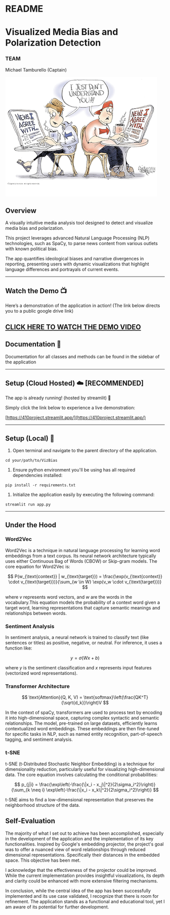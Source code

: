 # README

# ****Visualized Media Bias and Polarization Detection****

### TEAM

Michael Tamburello (Captain)

![Untitled](./bias_image.jpeg)

## **Overview**

A visually intuitive media analysis tool designed 
to detect and visualize media bias and polarization.

This project leverages advanced Natural Language Processing (NLP) 
technologies, such as SpaCy, to parse news content from various 
outlets with known political bias. 

The app quantifies ideological biases and narrative divergences
in reporting, presenting users with dynamic visualizations that
highlight language differences and portrayals of current events.


---



## Watch the Demo 📺
Here’s a demonstration of the application in action!
(The link below directs you to a public google drive link)  

[CLICK HERE TO WATCH THE DEMO VIDEO](https://drive.google.com/file/d/1KT-lymmRFjhcGkJhKsq-jSIljQvS_jmL/view)
---

## Documentation 📘

Documentation for all classes and methods can be found in the sidebar of the application 

---

## **Setup (Cloud Hosted) ☁️ [RECOMMENDED]**

The app is already running! (hosted by streamlit) 🎉

Simply click the link below to experience a live demonstration:

[https://410project.streamlit.app/](https://410project.streamlit.app/)

---

## **Setup (Local) 📜**

1. Open terminal and navigate to the parent directory of the application.

```
cd your/path/to/VizBias
```

1. Ensure python environment you'll be using has all required dependencies installed:

```
pip install -r requirements.txt
```

1. Initialize the application easily by executing the following command:

```
streamlit run app.py
```

---

## Under the Hood

### Word2Vec

Word2Vec is a technique in natural language processing for learning word embeddings from a text corpus.
Its neural network architecture typically uses either 
Continuous Bag of Words (CBOW) or Skip-gram models. 
The core equation for Word2Vec is:


$$
P(w_{\text{context}} | w_{\text{target}}) = \frac{\exp(v_{\text{context}} \cdot v_{\text{target}})}{\sum_{w \in W} \exp(v_w \cdot v_{\text{target}})}
$$

where *v* represents word vectors, and *w* are the words in the vocabulary.This equation models the probability of a context word given a target word, learning representations that capture semantic meanings and relationships between words.

### Sentiment Analysis

In sentiment analysis, a neural network is trained to 
classify text (like sentences or titles) as positive, negative, 
or neutral. For inference, it uses a function like:

$$
y = \sigma(Wx + b)
$$

 where *y*
is the sentiment classification and  *x* represents input features (vectorized word representations).
### Transformer Architecture

$$
\text{Attention}(Q, K, V) = \text{softmax}\left(\frac{QK^T}{\sqrt{d_k}}\right)V
$$

In the context of spaCy, transformers are used to process text by encoding it into high-dimensional space, capturing complex syntactic and semantic relationships. The model, pre-trained on large datasets, efficiently learns contextualized word embeddings. These embeddings are then fine-tuned for specific tasks in NLP, such as named entity recognition, part-of-speech tagging, and sentiment analysis.

### t-SNE

t-SNE (t-Distributed Stochastic Neighbor Embedding) is a technique for dimensionality reduction, particularly useful for visualizing high-dimensional data. The core equation involves calculating the conditional probabilities:

$$
p_{j|i} = \frac{\exp\left(-\frac{\|x_i - x_j\|^2}{2\sigma_i^2}\right)}{\sum_{k \neq i} \exp\left(-\frac{\|x_i - x_k\|^2}{2\sigma_i^2}\right)}
$$

t-SNE aims to find a low-dimensional representation that preserves the neighborhood structure of the data.

## Self-Evaluation

The majority of what I set out to achieve has been accomplished, especially in the development of the application and the implementation of its key functionalities. Inspired by Google's embedding projector, the project's goal was to offer a nuanced view of word relationships through reduced dimensional representations. Specifically their distances in the embedded space. This objective has been met.

I acknowledge that the effectiveness of the projector could be improved. While the current implementation provides insightful visualizations, its depth and clarity could be enhanced with more extensive filtering mechanisms.

In conclusion, while the central idea of the app has been successfully implemented and its use case validated, I recognize that there is room for refinement. The application stands as a functional and educational tool, yet I am aware of its potential for further development.
